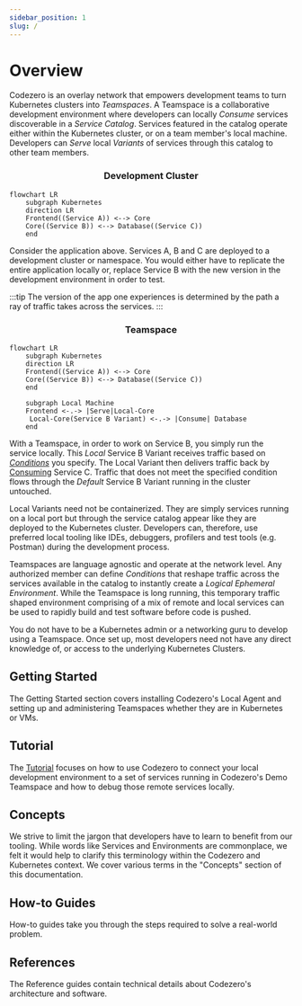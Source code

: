```yaml
---
sidebar_position: 1
slug: /
---
```


# Overview

Codezero is an overlay network that empowers development teams to turn Kubernetes clusters into _Teamspaces_. A Teamspace is a collaborative development environment where developers can locally _Consume_ services discoverable in a _Service Catalog_. Services featured in the catalog operate either within the Kubernetes cluster, or on a team member's local machine. Developers can _Serve_ local _Variants_ of services through this catalog to other team members.

<center>
<h3>Development Cluster</h3>
</center>

```mermaid
flowchart LR
    subgraph Kubernetes
    direction LR
    Frontend((Service A)) <--> Core
    Core((Service B)) <--> Database((Service C))
    end
```

Consider the application above. Services A, B and C are deployed to a development cluster or namespace. You would either have to replicate the entire application locally or, replace Service B with the new version in the development environment in order to test.

:::tip
The version of the app one experiences is determined by the path a ray of traffic takes across the services.
:::

<center>
<h3>Teamspace</h3>
</center>

```mermaid
flowchart LR
    subgraph Kubernetes
    direction LR
    Frontend((Service A)) <--> Core
    Core((Service B)) <--> Database((Service C))
    end

    subgraph Local Machine
    Frontend <-.-> |Serve|Local-Core
     Local-Core(Service B Variant) <-.-> |Consume| Database
    end
```

With a Teamspace, in order to work on Service B, you simply run the service locally. This _Local_ Service B Variant receives traffic based on [_Conditions_](../references/serve#condition-types) you specify. The Local Variant then delivers traffic back by [Consuming](../references/consume) Service C. Traffic that does not meet the specified condition flows through the _Default_ Service B Variant running in the cluster untouched.

Local Variants need not be containerized. They are simply services running on a local port but through the service catalog appear like they are deployed to the Kubernetes cluster. Developers can, therefore, use preferred local tooling like IDEs, debuggers, profilers and test tools (e.g. Postman) during the development process.

Teamspaces are language agnostic and operate at the network level. Any authorized member can define _Conditions_ that reshape traffic across the services available in the catalog to instantly create a _Logical Ephemeral Environment_. While the Teamspace is long running, this temporary traffic shaped environment comprising of a mix of remote and local services can be used to rapidly build and test software before code is pushed.

You do not have to be a Kubernetes admin or a networking guru to develop using a Teamspace. Once set up, most developers need not have any direct knowledge of, or access to the underlying Kubernetes Clusters.

## Getting Started

The Getting Started section covers installing Codezero's Local Agent and setting up and administering Teamspaces whether they are in Kubernetes or VMs.

## Tutorial

The [Tutorial](../tutorial) focuses on how to use Codezero to connect your local development environment to a set of services running in Codezero's Demo Teamspace and how to debug those remote services locally.

## Concepts

We strive to limit the jargon that developers have to learn to benefit from our tooling. While words like Services and Environments are commonplace, we felt it would help to clarify this terminology within the Codezero and Kubernetes context. We cover various terms in the "Concepts" section of this documentation.

## How-to Guides

How-to guides take you through the steps required to solve a real-world problem.

## References

The Reference guides contain technical details about Codezero's architecture and software.
